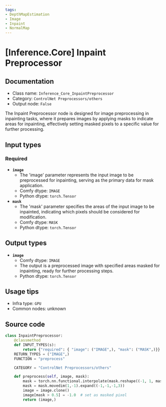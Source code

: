 ```yaml
---
tags:
- DepthMapEstimation
- Image
- Inpaint
- NormalMap
---
```


# [Inference.Core] Inpaint Preprocessor
## Documentation
- Class name: `Inference_Core_InpaintPreprocessor`
- Category: `ControlNet Preprocessors/others`
- Output node: `False`

The Inpaint Preprocessor node is designed for image preprocessing in inpainting tasks, where it prepares images by applying masks to indicate areas for inpainting, effectively setting masked pixels to a specific value for further processing.
## Input types
### Required
- **`image`**
    - The 'image' parameter represents the input image to be preprocessed for inpainting, serving as the primary data for mask application.
    - Comfy dtype: `IMAGE`
    - Python dtype: `torch.Tensor`
- **`mask`**
    - The 'mask' parameter specifies the areas of the input image to be inpainted, indicating which pixels should be considered for modification.
    - Comfy dtype: `MASK`
    - Python dtype: `torch.Tensor`
## Output types
- **`image`**
    - Comfy dtype: `IMAGE`
    - The output is a preprocessed image with specified areas masked for inpainting, ready for further processing steps.
    - Python dtype: `torch.Tensor`
## Usage tips
- Infra type: `GPU`
- Common nodes: unknown


## Source code
```python
class InpaintPreprocessor:
    @classmethod
    def INPUT_TYPES(s):
        return {"required": { "image": ("IMAGE",), "mask": ("MASK",)}}
    RETURN_TYPES = ("IMAGE",)
    FUNCTION = "preprocess"

    CATEGORY = "ControlNet Preprocessors/others"

    def preprocess(self, image, mask):
        mask = torch.nn.functional.interpolate(mask.reshape((-1, 1, mask.shape[-2], mask.shape[-1])), size=(image.shape[1], image.shape[2]), mode="bilinear")
        mask = mask.movedim(1,-1).expand((-1,-1,-1,3))
        image = image.clone()
        image[mask > 0.5] = -1.0  # set as masked pixel
        return (image,)

```
